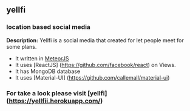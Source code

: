 ## yellfi 

### location based social media


__Description:__ Yellfi is a social media that created for let people meet for some plans.

* It written in [MeteorJS](https://github.com/meteor/meteor)
* It uses [ReactJS] (https://github.com/facebook/react) on Views.
* It has MongoDB database
* It uses [Material-UI] (https://github.com/callemall/material-ui)

### For take a look please visit [yellfi] (https://yellfii.herokuapp.com/)